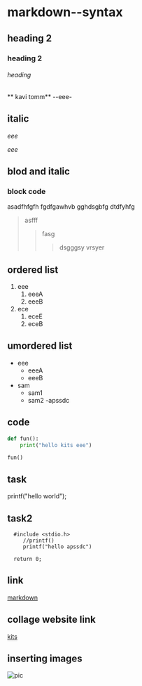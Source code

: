 # markdown--syntax
## heading 2
### heading 2
###### heading
** kavi tomm**
--eee-
## italic
*eee*

_eee_
## blod and italic
### block code
asadfhfgfh fgdfgawhvb
gghdsgbfg
dtdfyhfg
>asfff
>>fasg
>>>dsgggsy vrsyer
## ordered list
1. eee
   1. eeeA
   2. eeeB
2. ece
   1. eceE
   2. eceB
## umordered list
- eee
   * eeeA
   * eeeB
- sam
   + sam1
   + sam2
-apssdc 
## code
```python
def fun():
    print("hello kits eee")
```
```
fun()
```
## task
printf("hello world");
 ## task2
 ```
   #include <stdio.h>
      //printf()
      printf("hello apssdc")
 ```     
      return 0;
## link
[markdown](https://www.markdownguide.org/cheat-sheet/)
## collage website link
[kits](https://collegedunia.com/college/14034-krishna-chaitanya-institute-of-technology-and-sciences-kits-prakasam)
## inserting images
![pic](https://github.com/udumulakavitha209/markdown--syntax/blob/master/image.jpg)
